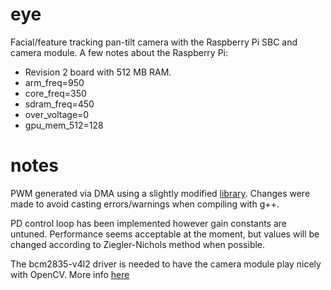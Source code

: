 eye
===
Facial/feature tracking pan-tilt camera with the Raspberry Pi SBC and camera module. A few notes about the Raspberry Pi:
* Revision 2 board with 512 MB RAM.
* arm_freq=950
* core_freq=350
* sdram_freq=450
* over_voltage=0
* gpu_mem_512=128

notes
==
PWM generated via DMA using a slightly modified [library](https://github.com/metachris/RPIO/tree/master/source/c_pwm). Changes were made to avoid casting errors/warnings when compiling with g++.

PD control loop has been implemented however gain constants are untuned. Performance seems acceptable at the moment, but values will be changed according to Ziegler-Nichols method when possible.

The bcm2835-v4l2 driver is needed to have the camera module play nicely with OpenCV. More info [here](https://github.com/raspberrypi/linux/blob/rpi-3.10.y/Documentation/video4linux/bcm2835-v4l2.txt)
